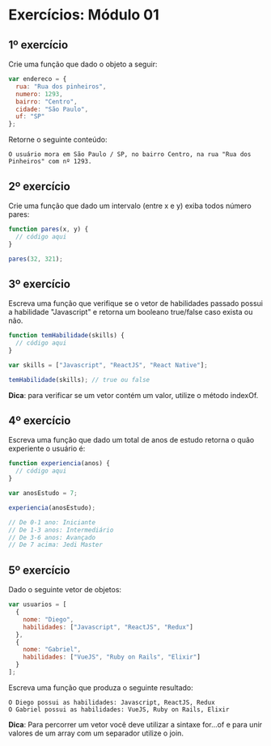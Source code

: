 # Exercícios: Módulo 01

## 1º exercício

Crie uma função que dado o objeto a seguir:

```javascript
var endereco = {
  rua: "Rua dos pinheiros",
  numero: 1293,
  bairro: "Centro",
  cidade: "São Paulo",
  uf: "SP"
};
```

Retorne o seguinte conteúdo:
```
O usuário mora em São Paulo / SP, no bairro Centro, na rua "Rua dos Pinheiros" com nº 1293.
```

## 2º exercício

Crie uma função que dado um intervalo (entre x e y) exiba todos número pares:
```javascript
function pares(x, y) {
  // código aqui
}

pares(32, 321);
```

## 3º exercício

Escreva uma função que verifique se o vetor de habilidades passado possui a habilidade "Javascript"
e retorna um booleano true/false caso exista ou não.

```javascript
function temHabilidade(skills) {
  // código aqui
}

var skills = ["Javascript", "ReactJS", "React Native"];

temHabilidade(skills); // true ou false
```

**Dica**: para verificar se um vetor contém um valor, utilize o método indexOf.

## 4º exercício

Escreva uma função que dado um total de anos de estudo retorna o quão experiente o usuário é:
```javascript
function experiencia(anos) {
  // código aqui
}

var anosEstudo = 7;

experiencia(anosEstudo);

// De 0-1 ano: Iniciante
// De 1-3 anos: Intermediário
// De 3-6 anos: Avançado
// De 7 acima: Jedi Master
```

## 5º exercício

Dado o seguinte vetor de objetos:
```javascript
var usuarios = [
  {
    nome: "Diego",
    habilidades: ["Javascript", "ReactJS", "Redux"]
  },
  {
    nome: "Gabriel",
    habilidades: ["VueJS", "Ruby on Rails", "Elixir"]
  }
];
```

Escreva uma função que produza o seguinte resultado:
```
O Diego possui as habilidades: Javascript, ReactJS, Redux
O Gabriel possui as habilidades: VueJS, Ruby on Rails, Elixir
```

**Dica**: Para percorrer um vetor você deve utilizar a sintaxe for...of e para unir valores de um array
com um separador utilize o join.

